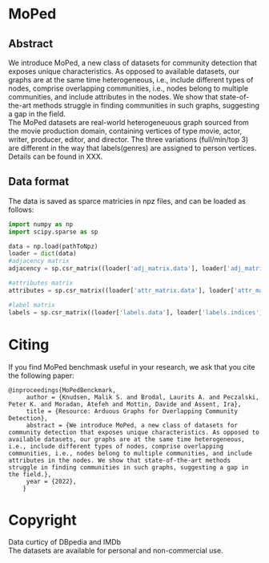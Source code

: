 # MoPed
## Abstract
We introduce MoPed, a new class of datasets for community detection that exposes unique characteristics. As opposed to available datasets, our graphs are at the same time heterogeneous, i.e., include different types of nodes, comprise overlapping communities, i.e., nodes belong to multiple communities, and include attributes in the nodes. We show that state-of-the-art methods struggle in finding communities in such graphs, suggesting a gap in the field. 
<br>
The MoPed datasets are real-world heterogeneuous graph sourced from the movie production domain, containing vertices of type movie, actor, writer, producer, editor, and director. 
The three variations (full/min/top 3) are different in the way that labels(genres) are assigned to person vertices. Details can be found in XXX.
## Data format
The data is saved as sparce matricies in npz files, and can be loaded as follows:
```python
import numpy as np
import scipy.sparse as sp

data = np.load(pathToNpz)
loader = dict(data)
#adjacency matrix
adjacency = sp.csr_matrix((loader['adj_matrix.data'], loader['adj_matrix.indices'], loader['adj_matrix.indptr']), shape=loader['adj_matrix.shape'])

#attributes matrix
attributes = sp.csr_matrix((loader['attr_matrix.data'], loader['attr_matrix.indices'], loader['attr_matrix.indptr']), shape=loader['attr_matrix.shape'])

#label matrix
labels = sp.csr_matrix((loader['labels.data'], loader['labels.indices'], loader['labels.indptr']), shape=loader['labels.shape'])

```
# Citing
If you find MoPed benchmask useful in your research, we ask that you cite the following paper:
```
@inproceedings{MoPedBenckmark,
     author = {Knudsen, Malik S. and Brodal, Laurits A. and Peczalski, Peter K. and Moradan, Atefeh and Mottin, Davide and Assent, Ira},
     title = {Resource: Arduous Graphs for Overlapping Community Detection},
     abstract = {We introduce MoPed, a new class of datasets for community detection that exposes unique characteristics. As opposed to available datasets, our graphs are at the same time heterogeneous, i.e., include different types of nodes, comprise overlapping communities, i.e., nodes belong to multiple communities, and include attributes in the nodes. We show that state-of-the-art methods struggle in finding communities in such graphs, suggesting a gap in the field.},
     year = {2022},
    }
```

# Copyright
Data curticy of DBpedia and IMDb<br>
The datasets are available for personal and non-commercial use. 
